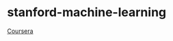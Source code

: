 # stanford-machine-learning

[Coursera](https://www.coursera.org/learn/machine-learning/home/welcome)